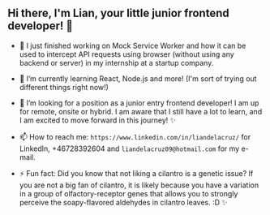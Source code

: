 ## Hi there, I'm Lian, your little junior frontend developer!  👋

<!--
**LianDelaCruz/LianDelaCruz** is a ✨ _special_ ✨ repository because its `README.md` (this file) appears on your GitHub profile.

Here are some ideas to get you started:

- 👯 I’m looking to collaborate on ...
- 🤔 I’m looking for help with ...
- 😄 Pronouns: ...
- 💬 Ask me about 
-->
- 🔭 I just finished working on Mock Service Worker and how it can be used to intercept API requests using browser (without using any backend or server) in my internship at a startup company.
- 🌱 I’m currently learning React, Node.js and more! (I'm sort of trying out different things right now!)
- 🤔 I’m looking for a position as a junior entry frontend developer! I am up for remote, onsite or hybrid. I am aware that I still have a lot to learn, and I am excited to move forward in this journey! ✨


- 📫 How to reach me: ``https://www.linkedin.com/in/liandelacruz/`` for LinkedIn, +46728392604 and ``liandelacruz09@hotmail.com`` for my e-mail. 

- ⚡ Fun fact: Did you know that not liking a cilantro is a genetic issue? If you are not a big fan of cilantro, it is likely because you have a variation in a group of olfactory-receptor genes that allows you to strongly perceive the soapy-flavored aldehydes in cilantro leaves. :D ✨

